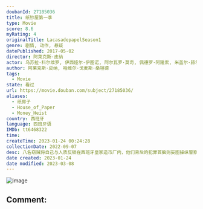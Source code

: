 ```yaml
---
doubanId: 27185036
title: 纸钞屋第一季
type: Movie
score: 8.6
myRating: 4
originalTitle: LacasadepapelSeason1
genre: 剧情, 动作, 悬疑
datePublished: 2017-05-02
director: 阿莱克斯·皮纳
actor: 乌苏拉·科尔维罗, 伊西娅尔·伊图诺, 阿尔瓦罗·莫奇, 佩德罗·阿隆索, 米盖尔·赫尔南, 海因米·洛伦特, 埃丝特·阿塞博, 恩里克·阿尔切, 达尔科.佩里克, 阿尔巴·弗洛雷斯, 马里奥·德·拉·罗萨, 罗科·纳瓦, 帕科·图斯, 爱诺亚·萨娜塔玛蕊, 玛利亚·佩德拉萨
author: 阿莱克斯·皮纳, 哈维尔·戈麦斯·桑坦德
tags:
  - Movie
state: 看过
url: https://movie.douban.com/subject/27185036/
aliases:
  - 纸房子
  - House_of_Paper
  - Money_Heist
country: 西班牙
language: 西班牙语
IMDb: tt6468322
time: 
createTime: 2023-01-24 00:24:28
collectionDate: 2022-09-07
desc: 八名窃贼将自己与人质反锁在西班牙皇家造币厂内，他们背后的犯罪首脑则妄图操纵警察实现自己的计划。
date created: 2023-01-24
date modified: 2023-03-08
---
```


![image](p2505704270.jpg)

Comment:
---
